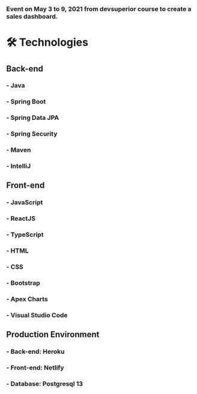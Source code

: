 ### Event on May 3 to 9, 2021 from devsuperior course to create a sales dashboard.

# 🛠 Technologies

## Back-end
### - Java
### - Spring Boot
### - Spring Data JPA
### - Spring Security
### - Maven
### - IntelliJ

## Front-end
### - JavaScript
### - ReactJS
### - TypeScript
### - HTML
### - CSS
### - Bootstrap
### - Apex Charts
### - Visual Studio Code

## Production Environment
### - Back-end: Heroku
### - Front-end: Netlify
### - Database: Postgresql 13
